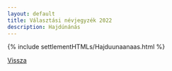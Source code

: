 ```yaml
---
layout: default
title: Választási névjegyzék 2022
description: Hajdúnánás
---
```


{% include settlementHTMLs/Hajduunaanaas.html %}

[Vissza](../)